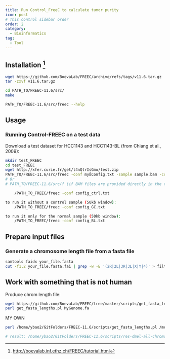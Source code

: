 ```yaml
---
title: Run Control_FreeC to calculate tumor purity
icon: post
# This control sidebar order
order: 2
category:
  - Bioinformatics
tag:
  - Tool
---
```


## Installation [^tutorial]
```sh
wget https://github.com/BoevaLab/FREEC/archive/refs/tags/v11.6.tar.gz
tar -zxvf v11.6.tar.gz

cd PATH_TO/FREEC-11.6/src/
make

PATH_TO/FREEC-11.6/src/freec --help
```

## Usage
### Running Control-FREEC on a test data
Download a test dataset for HCC1143 and HCC1143-BL (from Chiang et al., 2009):
```sh
mkdir test_FREEC
cd test_FREEC
wget http://xfer.curie.fr/get/l4nQtrIsGmo/test.zip
PATH_TO/FREEC-11.6/src/freec -conf myßConfig.txt -sample sample.bam -control control.bam
# Or
# PATH_TO/FREEC-11.6/src/f (if BAM files are provided directly in the config file)

	/PATH_TO_FREEC/freec -conf config_ctrl.txt

to run it without a control sample (50kb window):
	/PATH_TO_FREEC/freec -conf config_GC.txt

to run it only for the normal sample (50kb window):
	/PATH_TO_FREEC/freec -conf config_BL.txt
```

## Prepare input files
### Generate a chromosome length file from a fasta file
```sh
samtools faidx your_file.fasta
cut -f1,2 your_file.fasta.fai | grep -w -E '(2R|2L|3R|3L|X|Y|4)' > filtered_chromosomes.txt

```

## Work with something that is not human

Produce chrom length file:

```sh
wget https://github.com/BoevaLab/FREEC/tree/master/scripts/get_fasta_lengths.pl
perl get_fasta_lengths.pl MyGenome.fa
```


MY OWN
```sh
perl /home/ybao2/GitFolders/FREEC-11.6/scripts/get_fasta_lengths.pl /media/XLStorage/ybao2/RefGenome/dmel-all-chromosome-r6.39.fasta

# result: /home/ybao2/GitFolders/FREEC-11.6/scripts/res-dmel-all-chromosome-r6.39.fasta
```

[^tutorial]:http://boevalab.inf.ethz.ch/FREEC/tutorial.html